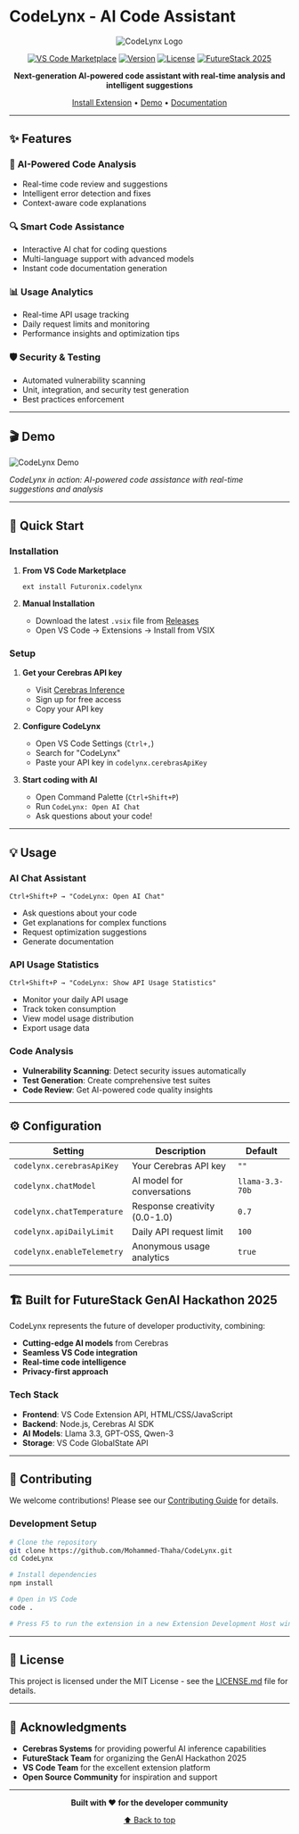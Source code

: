 # CodeLynx - AI Code Assistant

<div align="center">

![CodeLynx Logo](https://codelynx-ai.netlify.app/assets/banner.png)

[![VS Code Marketplace](https://img.shields.io/badge/VS%20Code-Marketplace-blue?style=flat-square&logo=visual-studio-code)](https://marketplace.visualstudio.com/items?itemName=Futuronix.codelynx)
[![Version](https://img.shields.io/badge/version-1.0.0-green?style=flat-square)](https://github.com/Mohammed-Thaha/CodeLynx)
[![License](https://img.shields.io/badge/license-MIT-blue?style=flat-square)](LICENSE.md)
[![FutureStack 2025](https://img.shields.io/badge/FutureStack-GenAI%20Hackathon-ff6b35?style=flat-square)](https://futurestack.dev)

**Next-generation AI-powered code assistant with real-time analysis and intelligent suggestions**

[Install Extension](https://marketplace.visualstudio.com/items?itemName=Futuronix.codelynx) • [Demo](https://github.com/Mohammed-Thaha/CodeLynx#demo) • [Documentation](https://github.com/Mohammed-Thaha/CodeLynx/wiki)

</div>

---

## ✨ Features

### 🤖 **AI-Powered Code Analysis**
- Real-time code review and suggestions
- Intelligent error detection and fixes
- Context-aware code explanations

### 🔍 **Smart Code Assistance**
- Interactive AI chat for coding questions
- Multi-language support with advanced models
- Instant code documentation generation

### 📊 **Usage Analytics**
- Real-time API usage tracking
- Daily request limits and monitoring
- Performance insights and optimization tips

### 🛡️ **Security & Testing**
- Automated vulnerability scanning
- Unit, integration, and security test generation
- Best practices enforcement

---

## 🎬 Demo

![CodeLynx Demo](https://codelynx-ai.netlify.app/assets/demo.gif)

*CodeLynx in action: AI-powered code assistance with real-time suggestions and analysis*

---

## 🚀 Quick Start

### Installation

1. **From VS Code Marketplace**
   ```
   ext install Futuronix.codelynx
   ```

2. **Manual Installation**
   - Download the latest `.vsix` file from [Releases](https://github.com/Mohammed-Thaha/CodeLynx/releases)
   - Open VS Code → Extensions → Install from VSIX

### Setup

1. **Get your Cerebras API key**
   - Visit [Cerebras Inference](https://inference.cerebras.ai/)
   - Sign up for free access
   - Copy your API key

2. **Configure CodeLynx**
   - Open VS Code Settings (`Ctrl+,`)
   - Search for "CodeLynx"
   - Paste your API key in `codelynx.cerebrasApiKey`

3. **Start coding with AI**
   - Open Command Palette (`Ctrl+Shift+P`)
   - Run `CodeLynx: Open AI Chat`
   - Ask questions about your code!

---

## 💡 Usage

### AI Chat Assistant
```
Ctrl+Shift+P → "CodeLynx: Open AI Chat"
```
- Ask questions about your code
- Get explanations for complex functions
- Request optimization suggestions
- Generate documentation

### API Usage Statistics
```
Ctrl+Shift+P → "CodeLynx: Show API Usage Statistics"
```
- Monitor your daily API usage
- Track token consumption
- View model usage distribution
- Export usage data

### Code Analysis
- **Vulnerability Scanning**: Detect security issues automatically
- **Test Generation**: Create comprehensive test suites
- **Code Review**: Get AI-powered code quality insights

---

## ⚙️ Configuration

| Setting | Description | Default |
|---------|-------------|---------|
| `codelynx.cerebrasApiKey` | Your Cerebras API key | `""` |
| `codelynx.chatModel` | AI model for conversations | `llama-3.3-70b` |
| `codelynx.chatTemperature` | Response creativity (0.0-1.0) | `0.7` |
| `codelynx.apiDailyLimit` | Daily API request limit | `100` |
| `codelynx.enableTelemetry` | Anonymous usage analytics | `true` |

---

## 🏗️ Built for FutureStack GenAI Hackathon 2025

CodeLynx represents the future of developer productivity, combining:
- **Cutting-edge AI models** from Cerebras
- **Seamless VS Code integration**
- **Real-time code intelligence**
- **Privacy-first approach**

### Tech Stack
- **Frontend**: VS Code Extension API, HTML/CSS/JavaScript
- **Backend**: Node.js, Cerebras AI SDK
- **AI Models**: Llama 3.3, GPT-OSS, Qwen-3
- **Storage**: VS Code GlobalState API

---

## 🤝 Contributing

We welcome contributions! Please see our [Contributing Guide](CONTRIBUTING.md) for details.

### Development Setup
```bash
# Clone the repository
git clone https://github.com/Mohammed-Thaha/CodeLynx.git
cd CodeLynx

# Install dependencies
npm install

# Open in VS Code
code .

# Press F5 to run the extension in a new Extension Development Host window
```

---

## 📄 License

This project is licensed under the MIT License - see the [LICENSE.md](LICENSE.md) file for details.

---

## 🌟 Acknowledgments

- **Cerebras Systems** for providing powerful AI inference capabilities
- **FutureStack Team** for organizing the GenAI Hackathon 2025
- **VS Code Team** for the excellent extension platform
- **Open Source Community** for inspiration and support

---

<div align="center">

**Built with ❤️ for the developer community**

[⬆ Back to top](#codelynx---ai-code-assistant)

</div>